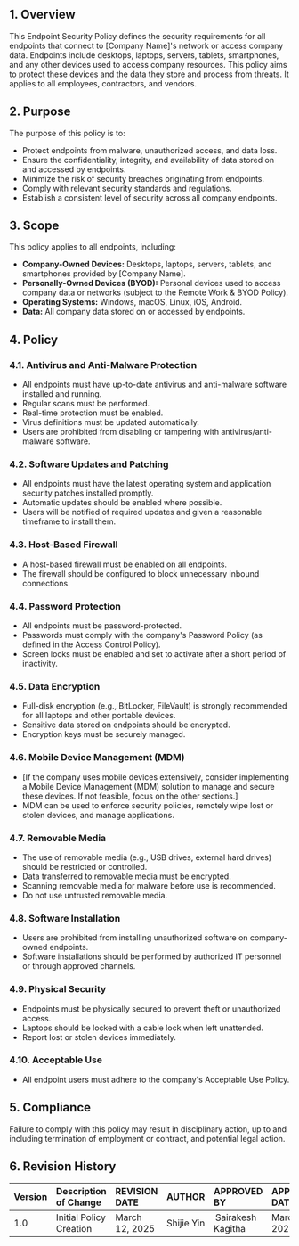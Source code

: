 ## 1. Overview

This Endpoint Security Policy defines the security requirements for all endpoints that connect to [Company Name]'s network or access company data. Endpoints include desktops, laptops, servers, tablets, smartphones, and any other devices used to access company resources. This policy aims to protect these devices and the data they store and process from threats. It applies to all employees, contractors, and vendors.

## 2. Purpose

The purpose of this policy is to:

*   Protect endpoints from malware, unauthorized access, and data loss.
*   Ensure the confidentiality, integrity, and availability of data stored on and accessed by endpoints.
*   Minimize the risk of security breaches originating from endpoints.
*   Comply with relevant security standards and regulations.
*   Establish a consistent level of security across all company endpoints.

## 3. Scope

This policy applies to all endpoints, including:

*   **Company-Owned Devices:**  Desktops, laptops, servers, tablets, and smartphones provided by [Company Name].
*   **Personally-Owned Devices (BYOD):**  Personal devices used to access company data or networks (subject to the Remote Work & BYOD Policy).
*   **Operating Systems:**  Windows, macOS, Linux, iOS, Android.
*   **Data:**  All company data stored on or accessed by endpoints.

## 4. Policy

### 4.1. Antivirus and Anti-Malware Protection

*   All endpoints must have up-to-date antivirus and anti-malware software installed and running.
*   Regular scans must be performed.
*   Real-time protection must be enabled.
*   Virus definitions must be updated automatically.
*   Users are prohibited from disabling or tampering with antivirus/anti-malware software.

### 4.2. Software Updates and Patching

*   All endpoints must have the latest operating system and application security patches installed promptly.
*   Automatic updates should be enabled where possible.
*   Users will be notified of required updates and given a reasonable timeframe to install them.

### 4.3. Host-Based Firewall

*   A host-based firewall must be enabled on all endpoints.
*   The firewall should be configured to block unnecessary inbound connections.

### 4.4. Password Protection

*   All endpoints must be password-protected.
*   Passwords must comply with the company's Password Policy (as defined in the Access Control Policy).
*   Screen locks must be enabled and set to activate after a short period of inactivity.

### 4.5. Data Encryption

*   Full-disk encryption (e.g., BitLocker, FileVault) is strongly recommended for all laptops and other portable devices.
*   Sensitive data stored on endpoints should be encrypted.
*   Encryption keys must be securely managed.

### 4.6. Mobile Device Management (MDM)

*   [If the company uses mobile devices extensively, consider implementing a Mobile Device Management (MDM) solution to manage and secure these devices. If not feasible, focus on the other sections.]
*   MDM can be used to enforce security policies, remotely wipe lost or stolen devices, and manage applications.

### 4.7. Removable Media

*   The use of removable media (e.g., USB drives, external hard drives) should be restricted or controlled.
*   Data transferred to removable media must be encrypted.
*   Scanning removable media for malware before use is recommended.
*   Do not use untrusted removable media.

### 4.8. Software Installation

*   Users are prohibited from installing unauthorized software on company-owned endpoints.
*   Software installations should be performed by authorized IT personnel or through approved channels.

### 4.9. Physical Security

*   Endpoints must be physically secured to prevent theft or unauthorized access.
*   Laptops should be locked with a cable lock when left unattended.
*   Report lost or stolen devices immediately.

### 4.10. Acceptable Use
* All endpoint users must adhere to the company's Acceptable Use Policy.

## 5. Compliance

Failure to comply with this policy may result in disciplinary action, up to and including termination of employment or contract, and potential legal action.

## 6. Revision History

| Version | Description of Change       | REVISION DATE              | AUTHOR  | APPROVED BY |APPROVED DATE|
| :------ | :---------- | :----------------- | :-------------------- |:-------------------- |:-------------------- |
| 1.0     | Initial Policy Creation |March 12, 2025  | Shijie Yin | Sairakesh Kagitha |March 20, 2025|
